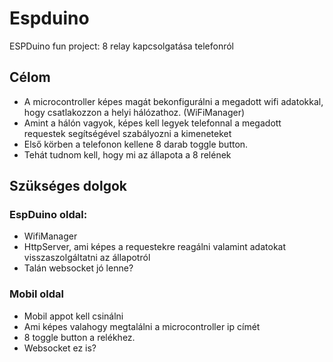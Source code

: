 # Espduino
ESPDuino fun project: 8 relay kapcsolgatása telefonról

## Célom
- A microcontroller képes magát bekonfigurálni a megadott wifi adatokkal, hogy csatlakozzon a helyi hálózathoz. (WiFiManager)
- Amint a hálón vagyok, képes kell legyek telefonnal a megadott requestek segítségével szabályozni a kimeneteket
- Első körben a telefonon kellene 8 darab toggle button.
- Tehát tudnom kell, hogy mi az állapota a 8 relének 

## Szükséges dolgok
### EspDuino oldal:
- WifiManager
- HttpServer, ami képes a requestekre reagálni valamint adatokat visszaszolgáltatni az állapotról
- Talán websocket jó lenne?

### Mobil oldal
- Mobil appot kell csinálni
- Ami képes valahogy megtalálni a microcontroller ip címét
- 8 toggle button a relékhez.
- Websocket ez is?
